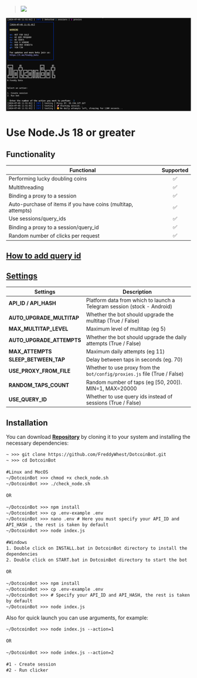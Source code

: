 > [<img src="https://img.shields.io/badge/Telegram-%40Me-orange">](https://t.me/roddyfred)

![img1](./.github/image/hero.png)

# Use Node.Js 18 or greater

## Functionality

| Functional                                                    | Supported |
| ------------------------------------------------------------- | :-------: |
| Performing lucky doubling coins                               |    ✅     |
| Multithreading                                                |    ✅     |
| Binding a proxy to a session                                  |    ✅     |
| Auto-purchase of items if you have coins (multitap, attempts) |    ✅     |
| Use sessions/query_ids                                        |    ✅     |
| Binding a proxy to a session/query_id                         |    ✅     |
| Random number of clicks per request                           |    ✅     |

## [How to add query id](https://github.com/Freddywhest/RockyRabbitBot/blob/main/AddQueryId.md)

## [Settings](https://github.com/FreddyWhest/DotcoinBot/blob/main/.env-example)

| Settings                  | Description                                                               |
| ------------------------- | ------------------------------------------------------------------------- |
| **API_ID / API_HASH**     | Platform data from which to launch a Telegram session (stock - Android)   |
| **AUTO_UPGRADE_MULTITAP** | Whether the bot should upgrade the multitap (True / False)                |
| **MAX_MULTITAP_LEVEL**    | Maximum level of multitap (eg 5)                                          |
| **AUTO_UPGRADE_ATTEMPTS** | Whether the bot should upgrade the daily attempts (True / False)          |
| **MAX_ATTEMPTS**          | Maximum daily attempts (eg 11)                                            |
| **SLEEP_BETWEEN_TAP**     | Delay between taps in seconds (eg. 70)                                    |
| **USE_PROXY_FROM_FILE**   | Whether to use proxy from the `bot/config/proxies.js` file (True / False) |
| **RANDOM_TAPS_COUNT**     | Random number of taps (eg [50, 200]). MIN=1, MAX=20000                    |
| **USE_QUERY_ID**          | Whether to use query ids instead of sessions (True / False)               |

## Installation

You can download [**Repository**](https://github.com/FreddyWhest/DotcoinBot) by cloning it to your system and installing the necessary dependencies:

```shell
~ >>> git clone https://github.com/FreddyWhest/DotcoinBot.git
~ >>> cd DotcoinBot

#Linux and MocOS
~/DotcoinBot >>> chmod +x check_node.sh
~/DotcoinBot >>> ./check_node.sh

OR

~/DotcoinBot >>> npm install
~/DotcoinBot >>> cp .env-example .env
~/DotcoinBot >>> nano .env # Here you must specify your API_ID and API_HASH , the rest is taken by default
~/DotcoinBot >>> node index.js

#Windows
1. Double click on INSTALL.bat in DotcoinBot directory to install the dependencies
2. Double click on START.bat in DotcoinBot directory to start the bot

OR

~/DotcoinBot >>> npm install
~/DotcoinBot >>> cp .env-example .env
~/DotcoinBot >>> # Specify your API_ID and API_HASH, the rest is taken by default
~/DotcoinBot >>> node index.js
```

Also for quick launch you can use arguments, for example:

```shell
~/DotcoinBot >>> node index.js --action=1

OR

~/DotcoinBot >>> node index.js --action=2

#1 - Create session
#2 - Run clicker
```
